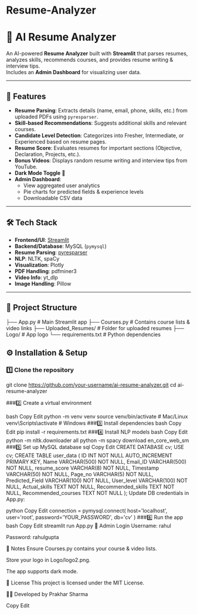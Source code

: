 # Resume-Analyzer
# 📄 AI Resume Analyzer

An AI-powered **Resume Analyzer** built with **Streamlit** that parses resumes, analyzes skills, recommends courses, and provides resume writing & interview tips.  
Includes an **Admin Dashboard** for visualizing user data.

---

## 🚀 Features
- **Resume Parsing**: Extracts details (name, email, phone, skills, etc.) from uploaded PDFs using `pyresparser`.
- **Skill-based Recommendations**: Suggests additional skills and relevant courses.
- **Candidate Level Detection**: Categorizes into Fresher, Intermediate, or Experienced based on resume pages.
- **Resume Score**: Evaluates resumes for important sections (Objective, Declaration, Projects, etc.).
- **Bonus Videos**: Displays random resume writing and interview tips from YouTube.
- **Dark Mode Toggle** 🌙
- **Admin Dashboard**:
  - View aggregated user analytics
  - Pie charts for predicted fields & experience levels
  - Downloadable CSV data

---

## 🛠️ Tech Stack
- **Frontend/UI**: [Streamlit](https://streamlit.io/)
- **Backend/Database**: MySQL (`pymysql`)
- **Resume Parsing**: [pyresparser](https://pypi.org/project/pyresparser/)
- **NLP**: NLTK, spaCy
- **Visualization**: Plotly
- **PDF Handling**: pdfminer3
- **Video Info**: yt_dlp
- **Image Handling**: Pillow

---

## 📂 Project Structure
├── App.py # Main Streamlit app
├── Courses.py # Contains course lists & video links
├── Uploaded_Resumes/ # Folder for uploaded resumes
├── Logo/ # App logo
└── requirements.txt # Python dependencies

## ⚙️ Installation & Setup

### 1️⃣ Clone the repository

git clone https://github.com/your-username/ai-resume-analyzer.git
cd ai-resume-analyzer

###2️⃣ Create a virtual environment

bash
Copy
Edit
python -m venv venv
source venv/bin/activate  # Mac/Linux
venv\Scripts\activate     # Windows
###3️⃣ Install dependencies
bash
Copy
Edit
pip install -r requirements.txt
###4️⃣ Install NLP models
bash
Copy
Edit
python -m nltk.downloader all
python -m spacy download en_core_web_sm
###5️⃣ Set up MySQL database
sql
Copy
Edit
CREATE DATABASE cv;
USE cv;
CREATE TABLE user_data (
    ID INT NOT NULL AUTO_INCREMENT PRIMARY KEY,
    Name VARCHAR(500) NOT NULL,
    Email_ID VARCHAR(500) NOT NULL,
    resume_score VARCHAR(8) NOT NULL,
    Timestamp VARCHAR(50) NOT NULL,
    Page_no VARCHAR(5) NOT NULL,
    Predicted_Field VARCHAR(100) NOT NULL,
    User_level VARCHAR(100) NOT NULL,
    Actual_skills TEXT NOT NULL,
    Recommended_skills TEXT NOT NULL,
    Recommended_courses TEXT NOT NULL
);
Update DB credentials in App.py:

python
Copy
Edit
connection = pymysql.connect(
    host='localhost',
    user='root',
    password='YOUR_PASSWORD',
    db='cv'
)
###6️⃣ Run the app
bash
Copy
Edit
streamlit run App.py
🔑 Admin Login
Username: rahul

Password: rahulgupta

📌 Notes
Ensure Courses.py contains your course & video lists.

Store your logo in Logo/logo2.png.

The app supports dark mode.

📜 License
This project is licensed under the MIT License.

👨‍💻 Developed by Prakhar Sharma

Copy
Edit
